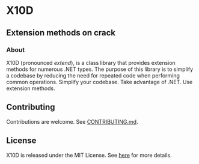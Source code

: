 # X10D
## Extension methods on crack

### About
X10D (pronounced *extend*), is a class library that provides extension methods for numerous .NET types. The purpose of this library is to simplify a codebase by reducing the need for repeated code when performing common operations. Simplify your codebase. Take advantage of .NET. Use extension methods.

## Contributing
Contributions are welcome. See [CONTRIBUTING.md](CONTRIBUTING.md).

## License
X10D is released under the MIT License. See [here](https://github.com/Redageddon/X10D/blob/Performant/LICENSE.md) for more details.